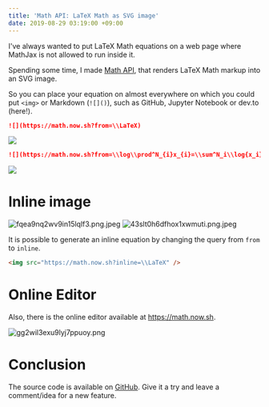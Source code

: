 ```yaml
---
title: 'Math API: LaTeX Math as SVG image'
date: 2019-08-29 03:19:00 +09:00
---
```


I've always wanted to put LaTeX Math equations on a web page where MathJax is not allowed to run inside it.

Spending some time, I made [Math API](https://math.now.sh), that renders LaTeX Math markup into an SVG image.

So you can place your equation on almost everywhere on which you could put `<img>` or Markdown (`![]()`), such as GitHub, Jupyter Notebook or dev.to (here!).


```markdown
![](https://math.now.sh?from=\\LaTeX)
```

![](https://math.now.sh?from=\\LaTeX)


```markdown
![](https://math.now.sh?from=\\log\\prod^N_{i}x_{i}=\\sum^N_i\\log{x_i})
```

![](https://math.now.sh?from=\\log\\prod^N_{i}x_{i}=\\sum^N_i\\log{x_i})


# Inline image

![fqea9nq2wv9in15lqlf3.png.jpeg](/uploads/fqea9nq2wv9in15lqlf3.png.jpeg)
![43slt0h6dfhox1xwmuti.png.jpeg](/uploads/43slt0h6dfhox1xwmuti.png.jpeg)

It is possible to generate an inline equation by changing the query from `from` to `inline`.

```markdown
<img src="https://math.now.sh?inline=\\LaTeX" />
```

# Online Editor

Also, there is the online editor available at https://math.now.sh.

![gg2wil3exu9lyj7ppuoy.png](/uploads/gg2wil3exu9lyj7ppuoy.png)

# Conclusion

The source code is available on [GitHub](https://github.com/uetchy/math-api).
Give it a try and leave a comment/idea for a new feature.